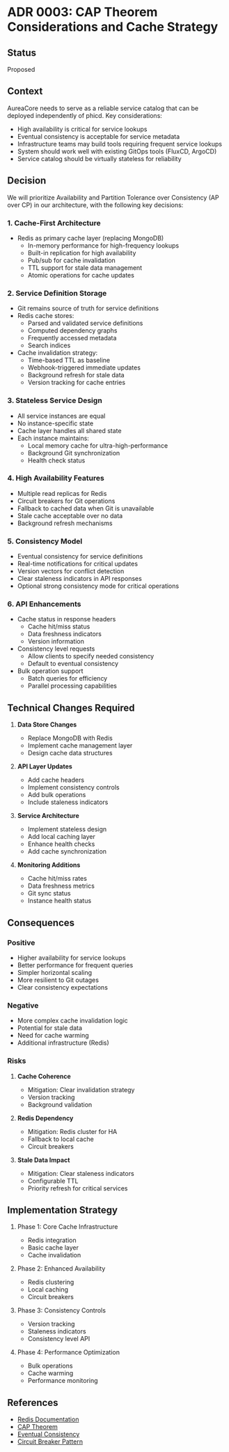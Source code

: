 # ADR 0003: CAP Theorem Considerations and Cache Strategy

## Status
Proposed

## Context
AureaCore needs to serve as a reliable service catalog that can be deployed independently of phicd. Key considerations:
- High availability is critical for service lookups
- Eventual consistency is acceptable for service metadata
- Infrastructure teams may build tools requiring frequent service lookups
- System should work well with existing GitOps tools (FluxCD, ArgoCD)
- Service catalog should be virtually stateless for reliability

## Decision
We will prioritize Availability and Partition Tolerance over Consistency (AP over CP) in our architecture, with the following key decisions:

### 1. Cache-First Architecture
- Redis as primary cache layer (replacing MongoDB)
  - In-memory performance for high-frequency lookups
  - Built-in replication for high availability
  - Pub/sub for cache invalidation
  - TTL support for stale data management
  - Atomic operations for cache updates

### 2. Service Definition Storage
- Git remains source of truth for service definitions
- Redis cache stores:
  - Parsed and validated service definitions
  - Computed dependency graphs
  - Frequently accessed metadata
  - Search indices
- Cache invalidation strategy:
  - Time-based TTL as baseline
  - Webhook-triggered immediate updates
  - Background refresh for stale data
  - Version tracking for cache entries

### 3. Stateless Service Design
- All service instances are equal
- No instance-specific state
- Cache layer handles all shared state
- Each instance maintains:
  - Local memory cache for ultra-high-performance
  - Background Git synchronization
  - Health check status

### 4. High Availability Features
- Multiple read replicas for Redis
- Circuit breakers for Git operations
- Fallback to cached data when Git is unavailable
- Stale cache acceptable over no data
- Background refresh mechanisms

### 5. Consistency Model
- Eventual consistency for service definitions
- Real-time notifications for critical updates
- Version vectors for conflict detection
- Clear staleness indicators in API responses
- Optional strong consistency mode for critical operations

### 6. API Enhancements
- Cache status in response headers
  - Cache hit/miss status
  - Data freshness indicators
  - Version information
- Consistency level requests
  - Allow clients to specify needed consistency
  - Default to eventual consistency
- Bulk operation support
  - Batch queries for efficiency
  - Parallel processing capabilities

## Technical Changes Required

1. **Data Store Changes**
   - Replace MongoDB with Redis
   - Implement cache management layer
   - Design cache data structures

2. **API Layer Updates**
   - Add cache headers
   - Implement consistency controls
   - Add bulk operations
   - Include staleness indicators

3. **Service Architecture**
   - Implement stateless design
   - Add local caching layer
   - Enhance health checks
   - Add cache synchronization

4. **Monitoring Additions**
   - Cache hit/miss rates
   - Data freshness metrics
   - Git sync status
   - Instance health status

## Consequences

### Positive
- Higher availability for service lookups
- Better performance for frequent queries
- Simpler horizontal scaling
- More resilient to Git outages
- Clear consistency expectations

### Negative
- More complex cache invalidation logic
- Potential for stale data
- Need for cache warming
- Additional infrastructure (Redis)

### Risks
1. **Cache Coherence**
   - Mitigation: Clear invalidation strategy
   - Version tracking
   - Background validation

2. **Redis Dependency**
   - Mitigation: Redis cluster for HA
   - Fallback to local cache
   - Circuit breakers

3. **Stale Data Impact**
   - Mitigation: Clear staleness indicators
   - Configurable TTL
   - Priority refresh for critical services

## Implementation Strategy

1. Phase 1: Core Cache Infrastructure
   - Redis integration
   - Basic cache layer
   - Cache invalidation

2. Phase 2: Enhanced Availability
   - Redis clustering
   - Local caching
   - Circuit breakers

3. Phase 3: Consistency Controls
   - Version tracking
   - Staleness indicators
   - Consistency level API

4. Phase 4: Performance Optimization
   - Bulk operations
   - Cache warming
   - Performance monitoring

## References
- [Redis Documentation](https://redis.io/documentation)
- [CAP Theorem](https://en.wikipedia.org/wiki/CAP_theorem)
- [Eventual Consistency](https://en.wikipedia.org/wiki/Eventual_consistency)
- [Circuit Breaker Pattern](https://martinfowler.com/bliki/CircuitBreaker.html) 